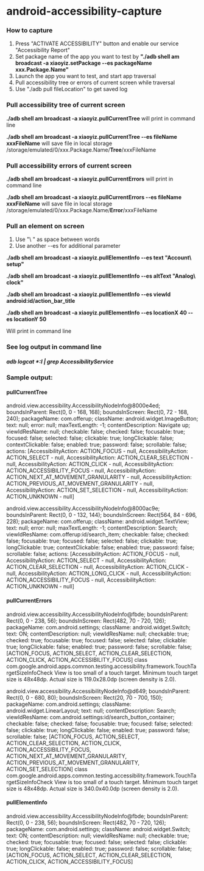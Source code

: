 # android-accessibility-capture

### How to capture
1. Press "ACTIVATE ACCESSIBILITY" button and enable our service "Accessibility Report"
2. Set package name of the app you want to test by <b>"./adb shell am broadcast -a xiaoyiz.setPackage --es packageName xxx.Package.Name"</b>
3. Launch the app you want to test, and start app traversal
4. Pull accessibility tree or errors of current screen while traversal
5. Use "./adb pull fileLocation" to get saved log

### Pull accessibility tree of current screen
<b>./adb shell am broadcast -a xiaoyiz.pullCurrentTree</b> will print in command line

<b>./adb shell am broadcast -a xiaoyiz.pullCurrentTree --es fileName xxxFileName</b> will save file in local storage /storage/emulated/0/xxx.Package.Name/<b>Tree</b>/xxxFileName

### Pull accessibility errors of current screen
<b>./adb shell am broadcast -a xiaoyiz.pullCurrentErrors</b> will print in command line

<b>./adb shell am broadcast -a xiaoyiz.pullCurrentErrors --es fileName xxxFileName</b> will save file in local storage /storage/emulated/0/xxx.Package.Name/<b>Error</b>/xxxFileName

### Pull an element on screen
1. Use "\ " as space between words
2. Use another --es for additional parameter

<b>./adb shell am broadcast -a xiaoyiz.pullElementInfo --es text "Account\ setup"</b>

<b>./adb shell am broadcast -a xiaoyiz.pullElementInfo --es altText "Analog\ clock"</b>

<b>./adb shell am broadcast -a xiaoyiz.pullElementInfo --es viewId android:id/action_bar_title</b>

<b>./adb shell am broadcast -a xiaoyiz.pullElementInfo --es locationX 40 --es locationY 50</b>

Will print in command line


### See log output in command line
##### adb logcat *:I | grep AccessibilityService

### Sample output:
#### pullCurrentTree
android.view.accessibility.AccessibilityNodeInfo@8000e4ed; boundsInParent: Rect(0, 0 - 168, 168); boundsInScreen: Rect(0, 72 - 168, 240); packageName: com.offerup; className: android.widget.ImageButton; text: null; error: null; maxTextLength: -1; contentDescription: Navigate up; viewIdResName: null; checkable: false; checked: false; focusable: true; focused: false; selected: false; clickable: true; longClickable: false; contextClickable: false; enabled: true; password: false; scrollable: false; actions: [AccessibilityAction: ACTION_FOCUS - null, AccessibilityAction: ACTION_SELECT - null, AccessibilityAction: ACTION_CLEAR_SELECTION - null, AccessibilityAction: ACTION_CLICK - null, AccessibilityAction: ACTION_ACCESSIBILITY_FOCUS - null, AccessibilityAction: ACTION_NEXT_AT_MOVEMENT_GRANULARITY - null, AccessibilityAction: ACTION_PREVIOUS_AT_MOVEMENT_GRANULARITY - null, AccessibilityAction: ACTION_SET_SELECTION - null, AccessibilityAction: ACTION_UNKNOWN - null]

android.view.accessibility.AccessibilityNodeInfo@8000ac9e; boundsInParent: Rect(0, 0 - 132, 144); boundsInScreen: Rect(564, 84 - 696, 228); packageName: com.offerup; className: android.widget.TextView; text: null; error: null; maxTextLength: -1; contentDescription: Search; viewIdResName: com.offerup:id/search_item; checkable: false; checked: false; focusable: true; focused: false; selected: false; clickable: true; longClickable: true; contextClickable: false; enabled: true; password: false; scrollable: false; actions: [AccessibilityAction: ACTION_FOCUS - null, AccessibilityAction: ACTION_SELECT - null, AccessibilityAction: ACTION_CLEAR_SELECTION - null, AccessibilityAction: ACTION_CLICK - null, AccessibilityAction: ACTION_LONG_CLICK - null, AccessibilityAction: ACTION_ACCESSIBILITY_FOCUS - null, AccessibilityAction: ACTION_UNKNOWN - null]

#### pullCurrentErrors
android.view.accessibility.AccessibilityNodeInfo@fbde; boundsInParent: Rect(0, 0 - 238, 56); boundsInScreen: Rect(482, 70 - 720, 126); packageName: com.android.settings; className: android.widget.Switch; text: ON; contentDescription: null; viewIdResName: null; checkable: true; checked: true; focusable: true; focused: false; selected: false; clickable: true; longClickable: false; enabled: true; password: false; scrollable: false; [ACTION_FOCUS, ACTION_SELECT, ACTION_CLEAR_SELECTION, ACTION_CLICK, ACTION_ACCESSIBILITY_FOCUS]
class com.google.android.apps.common.testing.accessibility.framework.TouchTargetSizeInfoCheck
View is too small of a touch target. Minimum touch target size is 48x48dp. Actual size is 119.0x28.0dp (screen density is 2.0).

android.view.accessibility.AccessibilityNodeInfo@d649; boundsInParent: Rect(0, 0 - 680, 80); boundsInScreen: Rect(20, 70 - 700, 150); packageName: com.android.settings; className: android.widget.LinearLayout; text: null; contentDescription: Search; viewIdResName: com.android.settings:id/search_button_container; checkable: false; checked: false; focusable: true; focused: false; selected: false; clickable: true; longClickable: false; enabled: true; password: false; scrollable: false; [ACTION_FOCUS, ACTION_SELECT, ACTION_CLEAR_SELECTION, ACTION_CLICK, ACTION_ACCESSIBILITY_FOCUS, ACTION_NEXT_AT_MOVEMENT_GRANULARITY, ACTION_PREVIOUS_AT_MOVEMENT_GRANULARITY, ACTION_SET_SELECTION]
class com.google.android.apps.common.testing.accessibility.framework.TouchTargetSizeInfoCheck
View is too small of a touch target. Minimum touch target size is 48x48dp. Actual size is 340.0x40.0dp (screen density is 2.0).

#### pullElementInfo
android.view.accessibility.AccessibilityNodeInfo@fbde; boundsInParent: Rect(0, 0 - 238, 56); boundsInScreen: Rect(482, 70 - 720, 126); packageName: com.android.settings; className: android.widget.Switch; text: ON; contentDescription: null; viewIdResName: null; checkable: true; checked: true; focusable: true; focused: false; selected: false; clickable: true; longClickable: false; enabled: true; password: false; scrollable: false; [ACTION_FOCUS, ACTION_SELECT, ACTION_CLEAR_SELECTION, ACTION_CLICK, ACTION_ACCESSIBILITY_FOCUS]
